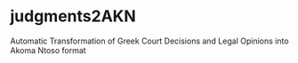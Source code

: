 # judgments2AKN
Automatic Transformation of Greek Court Decisions and Legal Opinions into Akoma Ntoso format
